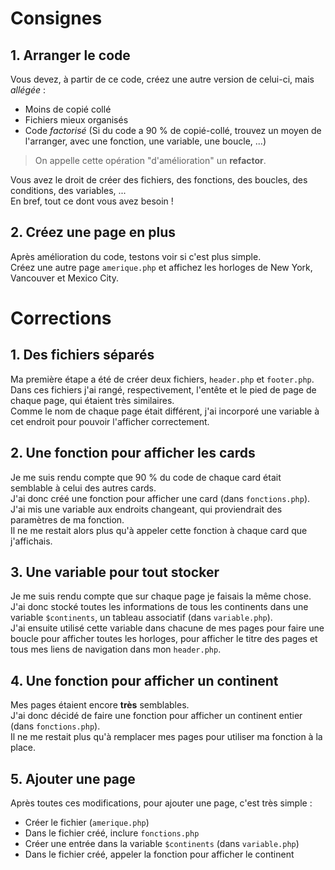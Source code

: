 # Consignes

## 1. Arranger le code
Vous devez, à partir de ce code, créez une autre version de celui-ci, mais *allégée* :
- Moins de copié collé
- Fichiers mieux organisés
- Code *factorisé* (Si du code a 90 % de copié-collé, trouvez un moyen de l'arranger, avec une fonction, une variable, une boucle, ...)

> On appelle cette opération "d'amélioration" un __refactor__.

Vous avez le droit de créer des fichiers, des fonctions, des boucles, des conditions, des variables, ...  
En bref, tout ce dont vous avez besoin !

## 2. Créez une page en plus
Après amélioration du code, testons voir si c'est plus simple.  
Créez une autre page `amerique.php` et affichez les horloges de New York, Vancouver et Mexico City.

# Corrections

## 1. Des fichiers séparés
Ma première étape a été de créer deux fichiers, `header.php` et `footer.php`.  
Dans ces fichiers j'ai rangé, respectivement, l'entête et le pied de page de chaque page, qui étaient très similaires.  
Comme le nom de chaque page était différent, j'ai incorporé une variable à cet endroit pour pouvoir l'afficher correctement.

## 2. Une fonction pour afficher les cards
Je me suis rendu compte que 90 % du code de chaque card était semblable à celui des autres cards.  
J'ai donc créé une fonction pour afficher une card (dans `fonctions.php`).  
J'ai mis une variable aux endroits changeant, qui proviendrait des paramètres de ma fonction.  
Il ne me restait alors plus qu'à appeler cette fonction à chaque card que j'affichais.

## 3. Une variable pour tout stocker
Je me suis rendu compte que sur chaque page je faisais la même chose.  
J'ai donc stocké toutes les informations de tous les continents dans une variable `$continents`, un tableau associatif (dans `variable.php`).  
J'ai ensuite utilisé cette variable dans chacune de mes pages pour faire une boucle pour afficher toutes les horloges, pour afficher le titre des pages et tous mes liens de navigation dans mon `header.php`.

## 4. Une fonction pour afficher un continent
Mes pages étaient encore **très** semblables.  
J'ai donc décidé de faire une fonction pour afficher un continent entier (dans `fonctions.php`).  
Il ne me restait plus qu'à remplacer mes pages pour utiliser ma fonction à la place.

## 5. Ajouter une page
Après toutes ces modifications, pour ajouter une page, c'est très simple :
- Créer le fichier (`amerique.php`)
- Dans le fichier créé, inclure `fonctions.php`
- Créer une entrée dans la variable `$continents` (dans `variable.php`)
- Dans le fichier créé, appeler la fonction pour afficher le continent